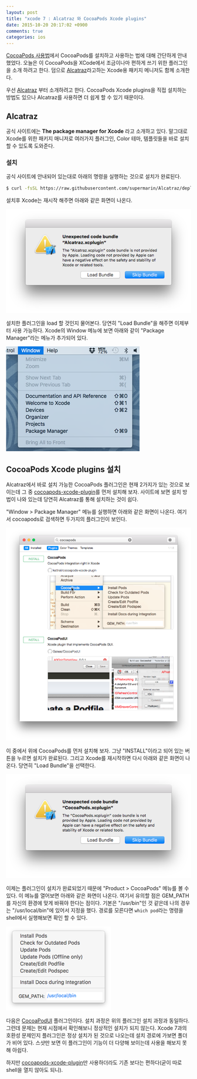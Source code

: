 ```yaml
---
layout: post
title: "xcode 7 : Alcatraz 와 CocoaPods Xcode plugins"
date: 2015-10-20 20:17:02 +0900
comments: true
categories: ios
---
```


[CocoaPods 사용법](/2015/08/28/cocoapods-usage/)에서 CocoaPods를 설치하고 사용하는 법에 대해 간단하게 안내했었다. 오늘은 이 CocoaPods을 XCode에서 조금이나마 편하게 쓰기 위한 플러그인을 소개 하려고 한다. 덤으로 [Alcatraz](http://alcatraz.io/)라고하는 Xcode용 패키지 메니저도 함께 소개한다.

우선 [Alcatraz](http://alcatraz.io/) 부터 소개하려고 한다. CocoaPods Xcode plugins을 직접 설치하는 방법도 있으나 Alcatraz를 사용하면 더 쉽게 할 수 있기 때문이다.

## Alcatraz

공식 사이트에는 **The package manager for Xcode** 라고 소개하고 있다. 말그대로 Xcode를 위한 패키지 매니저로 여러가지 플러그인, Color 테마, 템플릿들을 바로 설치할 수 있도록 도와준다.

### 설치

공식 사이트에 안내되어 있는대로 아래의 명령을 실행하는 것으로 설치가 완료된다.

```bash
$ curl -fsSL https://raw.githubusercontent.com/supermarin/Alcatraz/deploy/Scripts/install.sh | sh
```

 설치후 Xcode는 재시작 해주면 아래와 같은 화면이 나온다.

![Alcatraz](/img/2015-10-20-xcode-7-alcatraz-and-cocoapods-xcode-plugins-1.png)

설치한 플러그인을 load 할 것인지 물어본다. 당연히 "Load Bundle"을 해주면 이제부터 사용 가능하다. Xcode의 Window 메뉴에 보면 아래와 같이 "Package Manager"라는 메뉴가 추가되어 있다.

![Alcatraz](/img/2015-10-20-xcode-7-alcatraz-and-cocoapods-xcode-plugins-2.png)

## CocoaPods Xcode plugins 설치

Alcatraz에서 바로 설치 가능한 CocoaPods 플러그인은 현재 2가지가 있는 것으로 보이는데 그 중 [cocoapods-xcode-plugin](https://github.com/kattrali/cocoapods-xcode-plugin)를 먼저 설치해 보자. 사이트에 보면 설치 방법이 나와 있는데 당연히 Alcatraz를 통해 설치하는 것이 쉽다.

"Window > Package Manager" 메뉴를 실행하면 아래와 같은 화면이 나온다. 여기서 cocoapods로 검색하면 두가지의 플러그인이 보인다.

![Alcatraz](/img/2015-10-20-xcode-7-alcatraz-and-cocoapods-xcode-plugins-3.png)

이 중에서 위에 CocoaPods를 먼저 설치해 보자. 그냥 "INSTALL"이라고 되어 있는 버튼을 누르면 설치가 완료된다. 그리고 Xcode를 재시작하면 다시 아래와 같은 화면이 나온다. 당연히 "Load Bundle"을 선택한다.

![Alcatraz](/img/2015-10-20-xcode-7-alcatraz-and-cocoapods-xcode-plugins-4.png)

이제는 플러그인이 설치가 완료되었기 때문에 "Product > CocoaPods" 메뉴를 볼 수 있다. 이 메뉴를 열어보면 아래와 같은 화면이 나온다. 여기서 유의할 점은 GEM_PATH를 자신의 환경에 맞게 바꿔야 한다는 점이다. 기본은 "/usr/bin"인 것 같은데 나의 경우는 "/usr/local/bin"에 있어서 지정을 했다. 경로를 모른다면 `which pod`라는 명령을 shell에서 실행해보면 확인 할 수 있다.

![Alcatraz](/img/2015-10-20-xcode-7-alcatraz-and-cocoapods-xcode-plugins-5.png)


다음은 [CocoaPodUI](https://github.com/Galeas/CocoaPodUI) 플러그인이다. 설치 과정은 위의 플러그인 설치 과정과 동일하다. 그런데 문제는 현재 시점에서 확인해보니 정상적인 설치가 되지 않는다. Xcode 7과의 호환성 문제인지 플러그인은 정상 설치가 된 것으로 나오는데 설치 경로에 가보면 폴더가 비어 있다. 스샷만 보면 이 플러그인이 기능이 더 다양해 보이는데 사용을 해보지 못해 아쉽다.

하지만 [cocoapods-xcode-plugin](https://github.com/kattrali/cocoapods-xcode-plugin)만 사용하더라도 기존 보다는 편하다(굳이 따로 shell을 열지 않아도 되니).